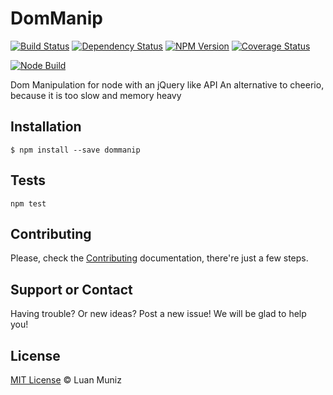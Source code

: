 DomManip
=========
[![Build Status][travis-image]][travis-url] [![Dependency Status][depstat-image]][depstat-url] [![NPM Version][node-image]][node-url] [![Coverage Status][coverrals-image]][coverrals-url]

[![Node Build][nodei-image]][nodei-url]

Dom Manipulation for node with an jQuery like API
An alternative to cheerio, because it is too slow and memory heavy

## Installation

```shell
$ npm install --save dommanip
```

## Tests
`npm test`

## Contributing
Please, check the [Contributing](CONTRIBUTING.md) documentation, there're just a few steps.

## Support or Contact

Having trouble? Or new ideas? Post a new issue! We will be glad to help you!

## License

[MIT License](http://luanmuniz.mit-license.org) © Luan Muniz

[travis-url]: https://travis-ci.org/luanmuniz/shorio
[travis-image]: https://travis-ci.org/luanmuniz/shorio.png?branch=master
[depstat-url]: https://david-dm.org/luanmuniz/shorio#info=devDependencies
[depstat-image]: https://david-dm.org/luanmuniz/shorio/dev-status.png
[nodei-image]: https://nodei.co/npm/shorio.png
[nodei-url]: https://nodei.co/npm/shorio
[node-image]: https://badge.fury.io/js/shorio.svg
[node-url]: http://badge.fury.io/js/shorio
[coverrals-image]: https://coveralls.io/repos/github/luanmuniz/shorio/badge.svg?branch=master
[coverrals-url]: https://coveralls.io/github/luanmuniz/shorio?branch=master
